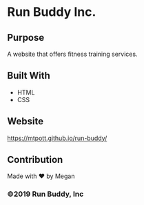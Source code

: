 # Run Buddy Inc. 

## Purpose
A website that offers fitness training services.

## Built With
* HTML
* CSS

## Website
https://mtpott.github.io/run-buddy/

## Contribution
Made with ❤️ by Megan

### ©️2019 Run Buddy, Inc
